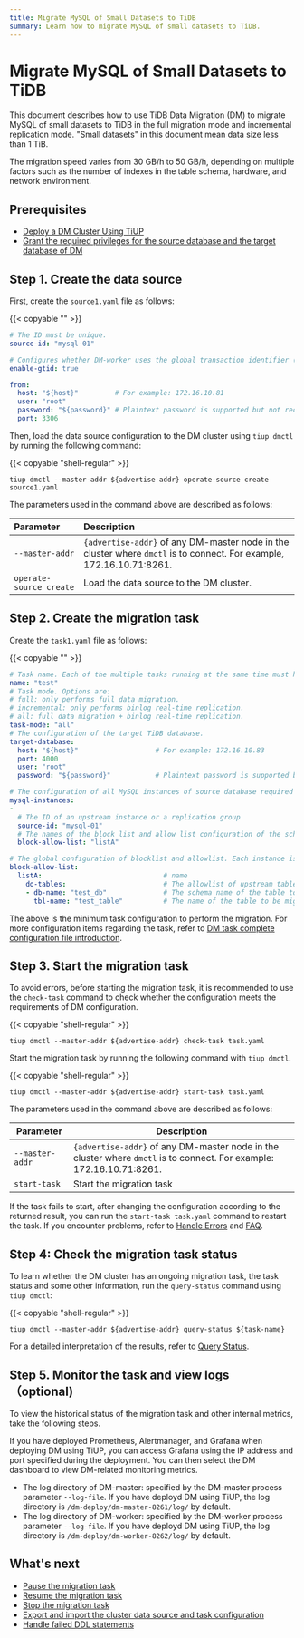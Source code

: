 ```yaml
---
title: Migrate MySQL of Small Datasets to TiDB
summary: Learn how to migrate MySQL of small datasets to TiDB.
---
```


# Migrate MySQL of Small Datasets to TiDB

This document describes how to use TiDB Data Migration (DM) to migrate MySQL of small datasets to TiDB in the full migration mode and incremental replication mode. "Small datasets" in this document mean data size less than 1 TiB.

The migration speed varies from 30 GB/h to 50 GB/h, depending on multiple factors such as the number of indexes in the table schema, hardware, and network environment. <!--The migration process using DM is shown in the figure below.-->

<!--/media/dm/migrate-with-dm.png-->

## Prerequisites

- [Deploy a DM Cluster Using TiUP](/dm/deploy-a-dm-cluster-using-tiup.md)
- [Grant the required privileges for the source database and the target database of DM](/dm/dm-worker-intro.md)

## Step 1. Create the data source

First, create the `source1.yaml` file as follows:

{{< copyable "" >}}

```yaml
# The ID must be unique.
source-id: "mysql-01"

# Configures whether DM-worker uses the global transaction identifier (GTID) to pull binlogs. To enable GTID, the upstream MySQL must have enabled GTID. If the upstream MySQL has automatic source-replica switching, the GTID mode is required.
enable-gtid: true

from:
  host: "${host}"         # For example: 172.16.10.81
  user: "root"
  password: "${password}" # Plaintext password is supported but not recommended. It is recommended to use dmctl encrypt to encrypt the plaintext password before using the password.
  port: 3306
```

Then, load the data source configuration to the DM cluster using `tiup dmctl` by running the following command:

{{< copyable "shell-regular" >}}

```shell
tiup dmctl --master-addr ${advertise-addr} operate-source create source1.yaml
```

The parameters used in the command above are described as follows:

|Parameter      |Description|
|  :-        |    :-           |
|`--master-addr`  |`{advertise-addr}` of any DM-master node in the cluster where `dmctl` is to connect. For example, 172.16.10.71:8261.
|`operate-source create`|Load the data source to the DM cluster.|

## Step 2. Create the migration task

Create the `task1.yaml` file as follows:

{{< copyable "" >}}

```yaml
# Task name. Each of the multiple tasks running at the same time must have a unique name.
name: "test"
# Task mode. Options are:
# full: only performs full data migration.
# incremental: only performs binlog real-time replication.
# all: full data migration + binlog real-time replication.
task-mode: "all"
# The configuration of the target TiDB database.
target-database:
  host: "${host}"                   # For example: 172.16.10.83
  port: 4000
  user: "root"
  password: "${password}"           # Plaintext password is supported but not recommended. It is recommended to use dmctl encrypt to encrypt the plaintext password before using the password.

# The configuration of all MySQL instances of source database required for the current migration task.
mysql-instances:
-
  # The ID of an upstream instance or a replication group
  source-id: "mysql-01"
  # The names of the block list and allow list configuration of the schema name or table name that is to be migrated. These names are used to reference the global configuration of the block and allowlist. For the global configuration, refer to the `block-allow-list` configuration below.
  block-allow-list: "listA"

# The global configuration of blocklist and allowlist. Each instance is referenced by a configuration item name.
block-allow-list:
  listA:                              # name
    do-tables:                        # The allowlist of upstream tables that need to be migrated.
    - db-name: "test_db"              # The schema name of the table to be migrated.
      tbl-name: "test_table"          # The name of the table to be migrated.

```

The above is the minimum task configuration to perform the migration. For more configuration items regarding the task, refer to [DM task complete configuration file introduction](/dm/task-configuration-file-full.md).

## Step 3. Start the migration task

To avoid errors, before starting the migration task, it is recommended to use the `check-task` command to check whether the configuration meets the requirements of DM configuration.

{{< copyable "shell-regular" >}}

```shell
tiup dmctl --master-addr ${advertise-addr} check-task task.yaml
```

Start the migration task by running the following command with `tiup dmctl`.

{{< copyable "shell-regular" >}}

```shell
tiup dmctl --master-addr ${advertise-addr} start-task task.yaml
```

The parameters used in the command above are described as follows:

|Parameter|Description|
|     -    |     -     |
|`--master-addr`| `{advertise-addr}` of any DM-master node in the cluster where `dmctl` is to connect. For example: 172.16.10.71:8261. |
|`start-task`| Start the migration task |

If the task fails to start, after changing the configuration according to the returned result, you can run the `start-task task.yaml` command to restart the task. If you encounter problems, refer to [Handle Errors](/dm/dm-error-handling.md) and [FAQ](/dm/dm-faq.md).

## Step 4: Check the migration task status

To learn whether the DM cluster has an ongoing migration task, the task status and some other information, run the `query-status` command using `tiup dmctl`:

{{< copyable "shell-regular" >}}

```shell
tiup dmctl --master-addr ${advertise-addr} query-status ${task-name}
```

For a detailed interpretation of the results, refer to [Query Status](/dm/dm-query-status.md).

## Step 5. Monitor the task and view logs （optional)

To view the historical status of the migration task and other internal metrics, take the following steps.

If you have deployed Prometheus, Alertmanager, and Grafana when deploying DM using TiUP, you can access Grafana using the IP address and port specified during the deployment. You can then select the DM dashboard to view DM-related monitoring metrics.

- The log directory of DM-master: specified by the DM-master process parameter `--log-file`. If you have deployd DM using TiUP, the log directory is `/dm-deploy/dm-master-8261/log/` by default.
- The log directory of DM-worker: specified by the DM-worker process parameter `--log-file`. If you have deployd DM using TiUP, the log directory is `/dm-deploy/dm-worker-8262/log/` by default.

## What's next

- [Pause the migration task](/dm/dm-pause-task.md)
- [Resume the migration task](/dm/dm-resume-task.md)
- [Stop the migration task](/dm/dm-stop-task.md)
- [Export and import the cluster data source and task configuration](/dm/dm-export-import-config.md)
- [Handle failed DDL statements](/dm/handle-failed-ddl-statements.md)
